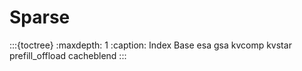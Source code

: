 # Sparse

:::{toctree}
:maxdepth: 1
:caption: Index
Base <base>
esa
gsa
kvcomp
kvstar
prefill_offload
cacheblend
:::